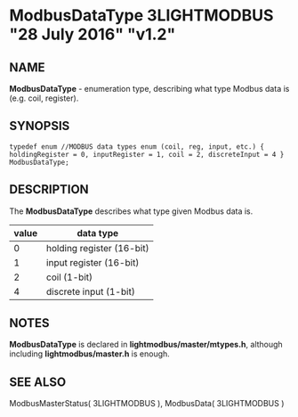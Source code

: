# ModbusDataType 3LIGHTMODBUS "28 July 2016" "v1.2"

## NAME
**ModbusDataType** - enumeration type, describing what type Modbus data is (e.g. coil, register).

## SYNOPSIS
`typedef enum //MODBUS data types enum (coil, reg, input, etc.)
	{
		holdingRegister = 0,
		inputRegister = 1,
		coil = 2,
		discreteInput = 4
	} ModbusDataType;`

## DESCRIPTION
The **ModbusDataType** describes what type given Modbus data is.

| value | data type                 |
|-------|---------------------------|
| 0     | holding register (16-bit) |
| 1     | input register (16-bit)   |
| 2     | coil (1-bit)              |
| 4     | discrete input (1-bit)    |


## NOTES
**ModbusDataType** is declared in **lightmodbus/master/mtypes.h**, although including **lightmodbus/master.h** is enough.

## SEE ALSO
ModbusMasterStatus( 3LIGHTMODBUS ), ModbusData( 3LIGHTMODBUS )
